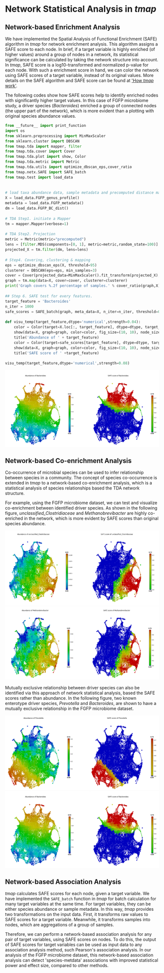 # Network Statistical Analysis in *tmap*

## Network-based Enrichment Analysis

We have implemented the Spatial Analysis of Functional Enrichment (SAFE) algorithm in *tmap* for network enrichment analysis. This algorithm assigns a SAFE score to each node. In brief, if a target variable is highly enriched (of higher values) around a group of nodes in a network, its statistical significance can be calculated by taking the network structure into account. In *tmap*, SAFE score is a log10-transformed and normalized p-value for each node. With such a enrichment score in hand, we can color the network using SAFE scores of a target variable, instead of its original values. More details on the SAFE algorithm and SAFE score can be found at ['How *tmap* work'](how2work.md).

The following codes show how SAFE scores help to identify enriched nodes with significantly higher target values. In this case of FGFP microbiome study, a driver species (*Bacteroides*) enriched a group of connected nodes (the upper part of the network), which is more evident than a plotting with original species abundance values.

```python
from __future__ import print_function
import os
from sklearn.preprocessing import MinMaxScaler
from sklearn.cluster import DBSCAN
from tmap.tda import mapper, filter
from tmap.tda.cover import Cover
from tmap.tda.plot import show, Color
from tmap.tda.metric import Metric
from tmap.tda.utils import optimize_dbscan_eps,cover_ratio
from tmap.netx.SAFE import SAFE_batch
from tmap.test import load_data


# load taxa abundance data, sample metadata and precomputed distance matrix
X = load_data.FGFP_genus_profile()
metadata = load_data.FGFP_metadata()
dm = load_data.FGFP_BC_dist()

# TDA Step1. initiate a Mapper
tm = mapper.Mapper(verbose=1)

# TDA Step2. Projection
metric = Metric(metric="precomputed")
lens = [filter.MDS(components=[0, 1], metric=metric,random_state=100)]
projected_X = tm.filter(dm, lens=lens)

# Step4. Covering, clustering & mapping
eps = optimize_dbscan_eps(X, threshold=95)
clusterer = DBSCAN(eps=eps, min_samples=3)
cover = Cover(projected_data=MinMaxScaler().fit_transform(projected_X), resolution=50, overlap=0.75)
graph = tm.map(data=X, cover=cover, clusterer=clusterer)
print('Graph covers %.2f percentage of samples.' % cover_ratio(graph,X))

## Step 6. SAFE test for every features.
target_feature = 'Bacteroides'
n_iter = 1000
safe_scores = SAFE_batch(graph, meta_data=X, n_iter=n_iter, threshold=0.05)

def visu_temp(target_feature,dtype='numerical',strength=0.04):
    color = Color(target=X.loc[:, target_feature], dtype=dtype, target_by="sample")
    show(data=X, graph=graph, color=color, fig_size=(10, 10), node_size=15, mode='spring', strength=strength)
    title('Abundance of ' + target_feature)
    color = Color(target=safe_scores[target_feature], dtype=dtype, target_by="node")
    show(data=X, graph=graph, color=color, fig_size=(10, 10), node_size=15, mode='spring', strength=strength)
    title('SAFE score of ' +target_feature)

visu_temp(target_feature,dtype='numerical',strength=0.08)
```

![SAFE scores](img/association/ab2SAFE_Bacteroides.png)

## Network-based Co-enrichment Analysis

Co-occurrence of microbial species can be used to infer relationship between species in a community. The concept of species co-occurrence is extended in *tmap* to a network-based co-enrichment analysis, which is a statistical analysis of species relationships based the TDA network structure.

For example, using the FGFP microbiome dataset, we can test and visualize co-enrichment between identified driver species. As shown in the following figure,  *unclassified_Clostridiaceae* and *Methanobrevibacter* are highly co-enriched in the network, which is more evident by SAFE scores than original species abundance.

![co-enrichment 1](img/association/unclassified_Clostridiaceae.png)
![co-enrichment 2](img/association/Methanobrevibacter.png)

Mutually exclusive relationship between driver species can also be identified via this approach of network statistical analysis, based the SAFE scores rather than abundance. In the following figure, two known enterotype driver species, *Prevotella* and *Bacteroides*, are shown to have a mutually exclusive relationship in the FGFP microbiome dataset.

![Mutually exclusive 1](img/association/Prevotella.png)
![Mutually exclusive 2](img/association/ab2SAFE_Bacteroides.png)

## Network-based Association Analysis

*tmap* calculates SAFE scores for each node, given a target variable. We have implemented the `SAFE_batch` function in *tmap* for batch calculation for many target variables at the same time. For target variables, they can be either species abundance or sample metadata. In this way, *tmap* provides two transformations on the input data. First, it transforms raw values to SAFE scores for a target variable. Meanwhile, it transforms samples into nodes, which are aggregations of a group of samples.

Therefore, we can perform a network-based association analysis for any pair of target variables, using SAFE scores on nodes. To do this, the output of SAFE scores for target variables can be used as input data to any association analysis method, such Pearson's association analysis. In our analysis of the FGFP microbiome dataset, this network-based association analysis can detect 'species-metdata' associations with improved statistical power and effect size, compared to other methods.
